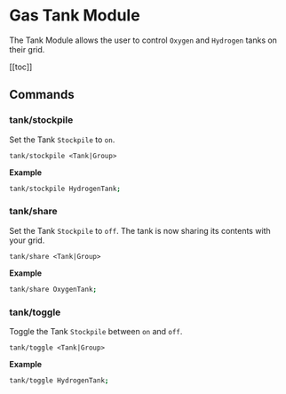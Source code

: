 # Gas Tank Module
The Tank Module allows the user to control `Oxygen` and `Hydrogen` tanks on their grid.

[[toc]]

## Commands

### tank/stockpile
Set the Tank `Stockpile` to `on`.
```
tank/stockpile <Tank|Group>
```

**Example**
```bash title="Terminal"
tank/stockpile HydrogenTank;
```

### tank/share
Set the Tank `Stockpile` to `off`. The tank is now sharing its contents with your grid.
```
tank/share <Tank|Group>
```

**Example**
```bash title="Terminal"
tank/share OxygenTank;
```

### tank/toggle
Toggle the Tank `Stockpile` between `on` and `off`.
```
tank/toggle <Tank|Group>
```

**Example**
```bash title="Terminal"
tank/toggle HydrogenTank;
```

<!-- <script setup>
const isDev = __VUEPRESS_DEV__ ? "L" : "J";
</script>

{{isDev}} -->


